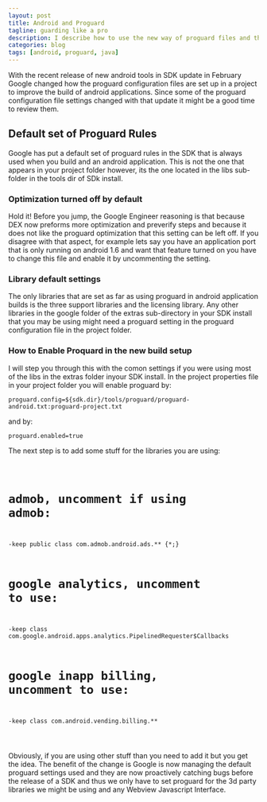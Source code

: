 ```yaml
---
layout: post
title: Android and Proguard
tagline: guarding like a pro
description: I describe how to use the new way of proguard files and the common settings
categories: blog
tags: [android, proguard, java]
---
```


With the recent release of new android tools in SDK update in February Google changed how the proguard
configuration files are set up in a project to improve the build of android applications. Since some of the
proguard configuration file settings changed with that update it might be a good time to review them.

## Default set of Proguard Rules

Google has put a default set of proguard rules in the SDK that is always used when you build and an
android application. This is not the one that appears in your project folder however, its the one located
in the libs sub-folder in the tools dir of SDk install.

### Optimization turned off by default

Hold it! Before you jump, the Google Engineer reasoning is that because DEX now preforms more 
optimization and preverify steps and because it does not like the proguard optimization that this
setting can be left off.  If you disagree with that aspect, for example lets say you have an 
application port that is only running on android 1.6 and want that feature turned on you have to 
change this file and enable it by uncommenting the setting.

### Library default settings 

The only libraries that are set as far as using proguard in android application builds is the three
support libraries and the licensing library. Any other libraries in the google folder of the extras
sub-directory in your SDK install that you may be using might need a proguard setting in the
proguard configuration file in the project folder.

### How to Enable Proquard in the new build setup

I will step you through this with the comon settings if you were using most of the libs in the
extras folder inyour SDK install. In the project properties file in your project folder you will enable
proguard by:

<code>proguard.config=${sdk.dir}/tools/proguard/proguard-android.txt:proguard-project.txt</code>

and by:

<code>proguard.enabled=true</code>

The next step is to add some stuff for the libraries you are using:

<code><pre>
# admob, uncomment if using admob:
  -keep public class com.admob.android.ads.** {*;}
 # google analytics, uncomment to use:
 -keep class com.google.android.apps.analytics.PipelinedRequester$Callbacks
 # google inapp billing, uncomment to use:
  -keep class com.android.vending.billing.**
</pre>
</code>

Obviously, if you are using other stuff than you need to add it but you get the idea. The benefit of the 
change is Google is now managing the default proguard settings used and they are now proactively
catching bugs before the release of a SDK and thus we only have to set proguard for the 3d party 
libraries we might be using and any Webview Javascript Interface.